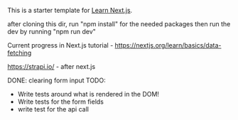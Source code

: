 This is a starter template for [Learn Next.js](https://nextjs.org/learn).

after cloning this dir, run "npm install" for the needed packages
then run the dev by running "npm run dev"

Current progress in Next.js tutorial - https://nextjs.org/learn/basics/data-fetching

https://strapi.io/ - after next.js

DONE: clearing form input
TODO:
 - Write tests around what is rendered in the DOM!
 - Write tests for the form fields
 - write test for the api call 